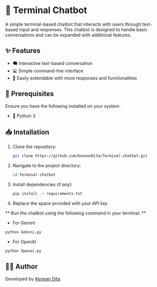 # 🤖 Terminal Chatbot

A simple terminal-based chatbot that interacts with users through text-based input and responses. This chatbot is designed to handle basic conversations and can be expanded with additional features.

## ✨ Features
- 🗨️ Interactive text-based conversation
- 💻 Simple command-line interface
- 🔧 Easily extendable with more responses and functionalities

## 📌 Prerequisites
Ensure you have the following installed on your system:
- 🐍 Python 3
## 📥 Installation
1. Clone the repository:
   ```bash
   git clone https://github.com/KeneanDita/Terminal-chatbot.git
   ```
2. Navigate to the project directory:
   ```bash
   cd Terminal-chatbot
   ```
3. Install dependencies (if any):
   ```bash
   pip install -r requirements.txt
   ```
4. Replace the space provided with your API key

** Run the chatbot using the following command in your terminal: **
- For Gemini
```bash
python Gemini.py
```
- For OpenAI
```bash
python Openai.py
```

## 👨‍💻 Author
Developed by [Kenean Dita](https://github.com/KeneanDita).

